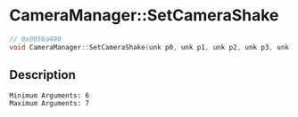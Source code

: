 # CameraManager::SetCameraShake
```c
// 0x0056a490
void CameraManager::SetCameraShake(unk p0, unk p1, unk p2, unk p3, unk p4, unk p5, ...)
```
## Description
```
Minimum Arguments: 6
Maximum Arguments: 7
```

